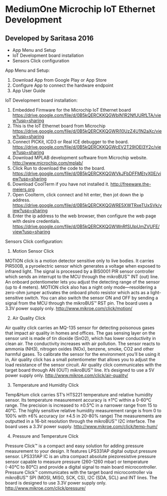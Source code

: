 # MediumOne Microchip IoT Ethernet Development 
##                        Developed by Saritasa 2016

- App Menu and Setup
- IoT Development board installation
- Sensors Click configuration


App Menu and Setup:

1. Download App from Google Play or App Store
2. Configure App to connect the hardware endpoint
3. App User Guide


IoT Development board installation:

1. Embedded Firmware for the Microchip IoT Ethernet board
  https://drive.google.com/file/d/0B5kQERCKKQGWblN1R2NfUURfLTA/view?usp=sharing
2. This is the IoT Ethernet board from Microchip
  https://drive.google.com/file/d/0B5kQERCKKQGWRi10UzZ4U1N2aXc/view?usp=sharing
3. Connect PICKit, ICD3 or Real ICE debugger to the board.
  https://drive.google.com/file/d/0B5kQERCKKQGWcEV2T29lOEI3Y2c/view?usp=sharing
4. Download MPLAB development software from Microchip website.
  http://www.microchip.com/mplab/
5. Click Run to download the code to the board.
  https://drive.google.com/file/d/0B5kQERCKKQGWVkJFbDFFMEtyX0E/view?usp=sharing
6. Download CoolTerm if you have not installed it.
  http://freeware.the-meiers.org
7. Open Coolterm, click connect and hit enter, then jot down the ip address.
  https://drive.google.com/file/d/0B5kQERCKKQGWRE5XWTRxeTUxSVk/view?usp=sharing
8. Enter the ip address to the web browser, then configure the web page with desire credentials.
  https://drive.google.com/file/d/0B5kQERCKKQGWWnRfSUlpUmZVUFE/view?usp=sharing

Sensors Click configuration:

1. Motion Sensor Click

MOTION click is a motion detector sensitive only to live bodies. It carries PIR500B, a pyroelectric sensor which generates a voltage when exposed to infrared light. The signal is processed by a BIS0001 PIR sensor controller which sends an interrupt to the MCU through the mikroBUS™ INT (out) line. An onboard potentiometer lets you adjust the detecting range of the sensor (up to 4 meters). MOTION click also has a night only mode—resoldering a zero-ohm jumper activates the onboard photo resistor which acts as a light-sensitive switch. You can also switch the sensor ON and OFF by sending a signal from the MCU through the mikroBUS™ RST pin. The board uses a 3.3V power supply only.
http://www.mikroe.com/click/motion/

2. Air Quality Click

Air quality click carries an MQ-135 sensor for detecting poisonous gases that impact air quality in homes and offices. The gas sensing layer on the sensor unit is made of tin dioxide (SnO2), which has lower conductivity in clean air. The conductivity increases with air pollution. The sensor reacts to ammonia (NH3), nitrogen oxides (NOx), benzene, smoke, CO2 and other harmful gases. To calibrate the sensor for the environment you’ll be using it in, Air quality click has a small potentiometer that allows you to adjust the load resistance of the sensor circuit. Air quality click communicates with the target board through AN (OUT) mikroBUS™ line. It’s designed to use a 5V power supply only.
http://www.mikroe.com/click/air-quality/

3. Temperature and Humidity Click

Temp&Hum click carries ST’s HTS221 temperature and relative humidity sensor. Its temperature measurement accuracy is ±1°C within a 0-60°C range. The precision is increased to ±0.5°C in a narrower range from 15 to 40°C. The highly sensitive relative humidity measurement range is from 0 to 100% with ±6% accuracy (or ±4.5 in 20-80% range) The measurements are outputted in a 16-bit resolution through the mikroBUS™ I2C interface. The board uses a 3.3V power supply.
http://www.mikroe.com/click/temp-hum/

4. Pressure and Temperature Click

Pressure Click™ is a compact and easy solution for adding pressure measurement to your design. It features LPS331AP digital output pressure sensor. LPS331AP IC is an ultra compact absolute piezoresistive pressure sensor capable to measure pressure (260-1260 mbar) or temperature (-40°C to 80°C) and provide a digital signal to main board microcontroller. Pressure Click™ communicates with the target board microcontroller via mikroBUS™ SPI (MOSI, MISO, SCK, CS), I2C (SDA, SCL) and INT lines. The board is designed to use 3.3V power supply only.
http://www.mikroe.com/click/pressure/
